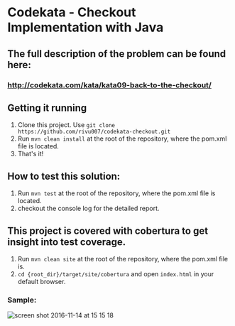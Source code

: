 # Codekata - Checkout Implementation with Java

## The full description of the problem can be found here:
### http://codekata.com/kata/kata09-back-to-the-checkout/

## Getting it running
1. Clone this project. Use `git clone https://github.com/rivu007/codekata-checkout.git`
2. Run `mvn clean install` at the root of the repository, where the pom.xml file is located.
3. That's it!

## How to test this solution:
1. Run `mvn test` at the root of the repository, where the pom.xml file is located.
2. checkout the console log for the detailed report.

## This project is covered with cobertura to get insight into test coverage.
1. Run `mvn clean site` at the root of the repository, where the pom.xml file is.
2. `cd {root_dir}/target/site/cobertura` and open `index.html` in your default browser.

### Sample:
![screen shot 2016-11-14 at 15 15 18](https://cloud.githubusercontent.com/assets/5902213/20267948/468debe4-aa7d-11e6-9cf0-8fe32255cd29.png)
